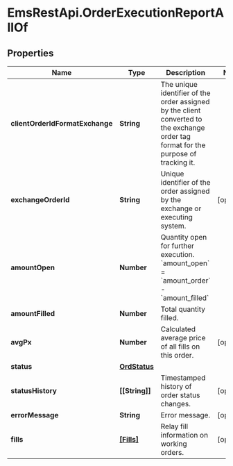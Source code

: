# EmsRestApi.OrderExecutionReportAllOf

## Properties

Name | Type | Description | Notes
------------ | ------------- | ------------- | -------------
**clientOrderIdFormatExchange** | **String** | The unique identifier of the order assigned by the client converted to the exchange order tag format for the purpose of tracking it. | 
**exchangeOrderId** | **String** | Unique identifier of the order assigned by the exchange or executing system. | [optional] 
**amountOpen** | **Number** | Quantity open for further execution. &#x60;amount_open&#x60; &#x3D; &#x60;amount_order&#x60; - &#x60;amount_filled&#x60; | 
**amountFilled** | **Number** | Total quantity filled. | 
**avgPx** | **Number** | Calculated average price of all fills on this order. | [optional] 
**status** | [**OrdStatus**](OrdStatus.md) |  | 
**statusHistory** | **[[String]]** | Timestamped history of order status changes. | [optional] 
**errorMessage** | **String** | Error message. | [optional] 
**fills** | [**[Fills]**](Fills.md) | Relay fill information on working orders. | [optional] 


